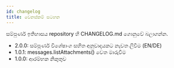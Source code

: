 ```yaml
---
id: changelog
title: වෙනස්කම් සටහන
---
```


සම්පුර්ණ ඉතිහාසය repository හි CHANGELOG.md ගොනුවේ බලාගන්න.

- 2.0.0: සම්පූර්ණ විශේෂාංග සහිත අනුවාදයකට නැවත ලිවීම (EN/DE)
- 1.0.1: messages.listAttachments() වෙත මාරුවීම
- 1.0.0: ආරම්භක නිකුතුව
